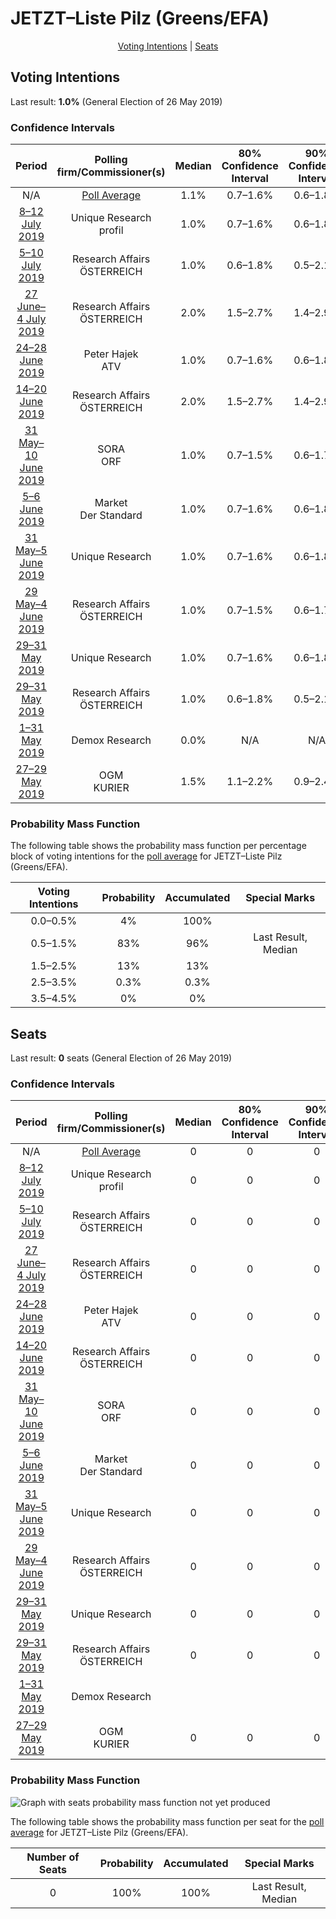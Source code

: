 # JETZT–Liste Pilz (Greens/EFA)

<p align="center"><a href="#voting-intentions">Voting Intentions</a> | <a href="#seats">Seats</a></p>

## Voting Intentions

Last result: **1.0%** (General Election of 26 May 2019)

### Confidence Intervals

| Period     | Polling firm/Commissioner(s) | Median | 80% Confidence Interval | 90% Confidence Interval | 95% Confidence Interval | 99% Confidence Interval |
|:----------:|:----------------:|:-----------:|:-----------------------:|:-----------------------:|:-----------------------:|:-----------------------:|
| N/A | [Poll Average](average.html) | 1.1% | 0.7–1.6% | 0.6–1.8% | 0.5–2.0% | 0.4–2.4% |
| [8–12 July 2019](2019-07-12-UniqueResearch.html) | Unique Research <br> profil | 1.0% | 0.7–1.6% | 0.6–1.8% | 0.5–2.0% | 0.4–2.3% |
| [5–10 July 2019](2019-07-10-ResearchAffairs.html) | Research Affairs <br> ÖSTERREICH | 1.0% | 0.6–1.8% | 0.5–2.1% | 0.4–2.3% | 0.3–2.8% |
| [27 June–4 July 2019](2019-07-04-ResearchAffairs.html) | Research Affairs <br> ÖSTERREICH | 2.0% | 1.5–2.7% | 1.4–2.9% | 1.3–3.1% | 1.1–3.4% |
| [24–28 June 2019](2019-06-28-PeterHajek.html) | Peter Hajek <br> ATV | 1.0% | 0.7–1.6% | 0.6–1.8% | 0.5–2.0% | 0.4–2.3% |
| [14–20 June 2019](2019-06-20-ResearchAffairs.html) | Research Affairs <br> ÖSTERREICH | 2.0% | 1.5–2.7% | 1.4–2.9% | 1.3–3.1% | 1.1–3.4% |
| [31 May–10 June 2019](2019-06-10-SORA.html) | SORA <br> ORF | 1.0% | 0.7–1.5% | 0.6–1.7% | 0.6–1.8% | 0.4–2.1% |
| [5–6 June 2019](2019-06-06-Market.html) | Market <br> Der Standard | 1.0% | 0.7–1.6% | 0.6–1.8% | 0.5–2.0% | 0.4–2.3% |
| [31 May–5 June 2019](2019-06-05-UniqueResearch.html) | Unique Research | 1.0% | 0.7–1.6% | 0.6–1.8% | 0.5–2.0% | 0.4–2.3% |
| [29 May–4 June 2019](2019-06-04-ResearchAffairs.html) | Research Affairs <br> ÖSTERREICH | 1.0% | 0.7–1.5% | 0.6–1.7% | 0.5–1.8% | 0.4–2.1% |
| [29–31 May 2019](2019-05-31-UniqueResearch.html) | Unique Research | 1.0% | 0.7–1.6% | 0.6–1.8% | 0.6–1.9% | 0.4–2.2% |
| [29–31 May 2019](2019-05-31-ResearchAffairs.html) | Research Affairs <br> ÖSTERREICH | 1.0% | 0.6–1.8% | 0.5–2.1% | 0.4–2.3% | 0.3–2.8% |
| [1–31 May 2019](2019-05-31-DemoxResearch.html) | Demox Research | 0.0% | N/A | N/A | N/A | N/A |
| [27–29 May 2019](2019-05-29-OGM.html) | OGM <br> KURIER | 1.5% | 1.1–2.2% | 0.9–2.4% | 0.9–2.6% | 0.7–3.0% |

### Probability Mass Function

The following table shows the probability mass function per percentage block of voting intentions for the [poll average](average.html) for JETZT–Liste Pilz (Greens/EFA).

| Voting Intentions | Probability | Accumulated | Special Marks |
|:-----------------:|:-----------:|:-----------:|:-------------:|
| 0.0–0.5% | 4% | 100% |  |
| 0.5–1.5% | 83% | 96% | Last Result, Median |
| 1.5–2.5% | 13% | 13% |  |
| 2.5–3.5% | 0.3% | 0.3% |  |
| 3.5–4.5% | 0% | 0% |  |


## Seats

Last result: **0** seats (General Election of 26 May 2019)

### Confidence Intervals

| Period     | Polling firm/Commissioner(s) | Median | 80% Confidence Interval | 90% Confidence Interval | 95% Confidence Interval | 99% Confidence Interval |
|:----------:|:----------------:|:------:|:-----------------------:|:-----------------------:|:-----------------------:|:-----------------------:|
| N/A | [Poll Average](average.html) | 0 | 0 | 0 | 0 | 0 |
| [8–12 July 2019](2019-07-12-UniqueResearch.html) | Unique Research <br> profil | 0 | 0 | 0 | 0 | 0 |
| [5–10 July 2019](2019-07-10-ResearchAffairs.html) | Research Affairs <br> ÖSTERREICH | 0 | 0 | 0 | 0 | 0 |
| [27 June–4 July 2019](2019-07-04-ResearchAffairs.html) | Research Affairs <br> ÖSTERREICH | 0 | 0 | 0 | 0 | 0 |
| [24–28 June 2019](2019-06-28-PeterHajek.html) | Peter Hajek <br> ATV | 0 | 0 | 0 | 0 | 0 |
| [14–20 June 2019](2019-06-20-ResearchAffairs.html) | Research Affairs <br> ÖSTERREICH | 0 | 0 | 0 | 0 | 0 |
| [31 May–10 June 2019](2019-06-10-SORA.html) | SORA <br> ORF | 0 | 0 | 0 | 0 | 0 |
| [5–6 June 2019](2019-06-06-Market.html) | Market <br> Der Standard | 0 | 0 | 0 | 0 | 0 |
| [31 May–5 June 2019](2019-06-05-UniqueResearch.html) | Unique Research | 0 | 0 | 0 | 0 | 0 |
| [29 May–4 June 2019](2019-06-04-ResearchAffairs.html) | Research Affairs <br> ÖSTERREICH | 0 | 0 | 0 | 0 | 0 |
| [29–31 May 2019](2019-05-31-UniqueResearch.html) | Unique Research | 0 | 0 | 0 | 0 | 0 |
| [29–31 May 2019](2019-05-31-ResearchAffairs.html) | Research Affairs <br> ÖSTERREICH | 0 | 0 | 0 | 0 | 0 |
| [1–31 May 2019](2019-05-31-DemoxResearch.html) | Demox Research |  |  |  |  |  |
| [27–29 May 2019](2019-05-29-OGM.html) | OGM <br> KURIER | 0 | 0 | 0 | 0 | 0 |

### Probability Mass Function

![Graph with seats probability mass function not yet produced](average-seats-pmf-jetzt–listepilzgreensefa.png "Seats Probability Mass Function")

The following table shows the probability mass function per seat for the [poll average](average.html) for JETZT–Liste Pilz (Greens/EFA).

| Number of Seats | Probability | Accumulated | Special Marks |
|:---------------:|:-----------:|:-----------:|:-------------:|
| 0 | 100% | 100% | Last Result, Median |


